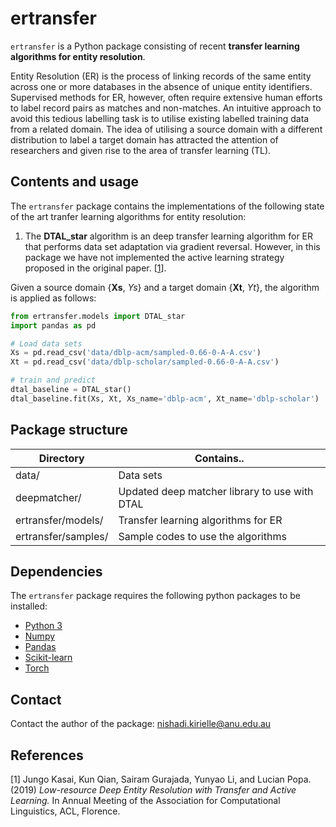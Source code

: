# ertransfer

`ertransfer` is a Python package consisting of recent **transfer learning 
algorithms for entity resolution**.

Entity Resolution (ER) is the process of linking records of the same entity 
across one or more databases in the absence of unique entity identifiers. 
Supervised methods for ER, however, often require extensive human efforts to 
label record pairs as matches and non-matches. An intuitive approach to avoid
this tedious labelling task is to utilise existing labelled training data 
from a related domain. The idea of utilising a source domain with a different 
distribution to label a target domain has attracted the attention of  
researchers and given rise to the area of transfer learning (TL). 


## Contents and usage

The `ertransfer` package contains the implementations of the following state 
of the art tranfer learning algorithms for entity resolution:

1. The **DTAL_star** algorithm is an deep transfer learning algorithm for ER 
that performs data set adaptation via gradient reversal. However, in this 
package we have not implemented the active learning strategy proposed in the 
original paper. [[1](https://arxiv.org/pdf/1906.08042.pdf)].

Given a source domain {**Xs**, *Ys*} and a target domain {**Xt**, *Yt*}, the
 algorithm is applied as follows:
  
```python
from ertransfer.models import DTAL_star
import pandas as pd

# Load data sets
Xs = pd.read_csv('data/dblp-acm/sampled-0.66-0-A-A.csv')
Xt = pd.read_csv('data/dblp-scholar/sampled-0.66-0-A-A.csv')

# train and predict
dtal_baseline = DTAL_star()
dtal_baseline.fit(Xs, Xt, Xs_name='dblp-acm', Xt_name='dblp-scholar')

```

## Package structure
| Directory | Contains.. |
|---------------------|--------------------------------------------------------|
| data/               | Data sets 
| deepmatcher/        | Updated deep matcher library to use with DTAL |
| ertransfer/models/  | Transfer learning algorithms for ER           |
| ertransfer/samples/ | Sample codes to use the algorithms           |


## Dependencies

The `ertransfer` package requires the following python packages to be installed:
- [Python 3](http://www.python.org)
- [Numpy](http://www.numpy.org)
- [Pandas](http://www.scipy.org)
- [Scikit-learn](https://scikit-learn.org/stable/)
- [Torch](https://pytorch.org/)


## Contact

Contact the author of the package: [nishadi.kirielle@anu.edu.au](mailto:nishadi.kirielle@anu.edu.au)


## References

[1] Jungo Kasai, Kun Qian, Sairam Gurajada, Yunyao Li, and Lucian Popa. (2019) 
*Low-resource Deep Entity Resolution with Transfer and Active Learning.* 
In Annual Meeting of the Association for Computational Linguistics, ACL, 
Florence.
